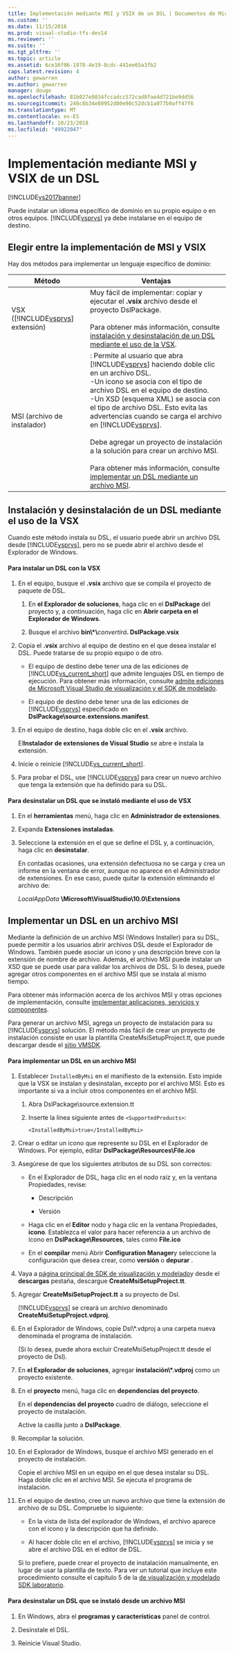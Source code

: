 ```yaml
---
title: Implementación mediante MSI y VSIX de un DSL | Documentos de Microsoft
ms.custom: ''
ms.date: 11/15/2016
ms.prod: visual-studio-tfs-dev14
ms.reviewer: ''
ms.suite: ''
ms.tgt_pltfrm: ''
ms.topic: article
ms.assetid: 6ce16f06-1978-4e19-8cdc-441ee65a3fb2
caps.latest.revision: 4
author: gewarren
ms.author: gewarren
manager: douge
ms.openlocfilehash: 81b027e9834fccadcc572cad8fae4d721be9dd56
ms.sourcegitcommit: 240c8b34e80952d00e90c52dcb1a077b9aff47f6
ms.translationtype: MT
ms.contentlocale: es-ES
ms.lasthandoff: 10/23/2018
ms.locfileid: "49922047"
---
```

# <a name="msi-and-vsix-deployment-of-a-dsl"></a>Implementación mediante MSI y VSIX de un DSL
[!INCLUDE[vs2017banner](../includes/vs2017banner.md)]

Puede instalar un idioma específico de dominio en su propio equipo o en otros equipos. [!INCLUDE[vsprvs](../includes/vsprvs-md.md)] ya debe instalarse en el equipo de destino.  
  
##  <a name="which"></a> Elegir entre la implementación de MSI y VSIX  
 Hay dos métodos para implementar un lenguaje específico de dominio:  
  
|Método|Ventajas|  
|------------|--------------|  
|VSX ([!INCLUDE[vsprvs](../includes/vsprvs-md.md)] extensión)|Muy fácil de implementar: copiar y ejecutar el **.vsix** archivo desde el proyecto DslPackage.<br /><br /> Para obtener más información, consulte [instalación y desinstalación de un DSL mediante el uso de la VSX](#Installing).|  
|MSI (archivo de instalador)|: Permite al usuario que abra [!INCLUDE[vsprvs](../includes/vsprvs-md.md)] haciendo doble clic en un archivo DSL.<br />-Un icono se asocia con el tipo de archivo DSL en el equipo de destino.<br />-Un XSD (esquema XML) se asocia con el tipo de archivo DSL. Esto evita las advertencias cuando se carga el archivo en [!INCLUDE[vsprvs](../includes/vsprvs-md.md)].<br /><br /> Debe agregar un proyecto de instalación a la solución para crear un archivo MSI.<br /><br /> Para obtener más información, consulte [implementar un DSL mediante un archivo MSI](#msi).|  
  
##  <a name="Installing"></a> Instalación y desinstalación de un DSL mediante el uso de la VSX  
 Cuando este método instala su DSL, el usuario puede abrir un archivo DSL desde [!INCLUDE[vsprvs](../includes/vsprvs-md.md)], pero no se puede abrir el archivo desde el Explorador de Windows.  
  
#### <a name="to-install-a-dsl-by-using-the-vsx"></a>Para instalar un DSL con la VSX  
  
1.  En el equipo, busque el **.vsix** archivo que se compila el proyecto de paquete de DSL.  
  
    1.  En **el Explorador de soluciones**, haga clic en el **DslPackage** del proyecto y, a continuación, haga clic en **Abrir carpeta en el Explorador de Windows**.  
  
    2.  Busque el archivo **bin\\\*\\**_convertirá_**. DslPackage.vsix**  
  
2.  Copia el **.vsix** archivo al equipo de destino en el que desea instalar el DSL. Puede tratarse de su propio equipo o de otro.  
  
    -   El equipo de destino debe tener una de las ediciones de [!INCLUDE[vs_current_short](../includes/vs-current-short-md.md)] que admite lenguajes DSL en tiempo de ejecución. Para obtener más información, consulte [admite ediciones de Microsoft Visual Studio de visualización y el SDK de modelado](../modeling/supported-visual-studio-editions-for-visualization-amp-modeling-sdk.md).  
  
    -   El equipo de destino debe tener una de las ediciones de [!INCLUDE[vsprvs](../includes/vsprvs-md.md)] especificado en **DslPackage\source.extensions.manifest**.  
  
3.  En el equipo de destino, haga doble clic en el **.vsix** archivo.  
  
     El**Instalador de extensiones de Visual Studio** se abre e instala la extensión.  
  
4.  Inicie o reinicie [!INCLUDE[vs_current_short](../includes/vs-current-short-md.md)].  
  
5.  Para probar el DSL, use [!INCLUDE[vsprvs](../includes/vsprvs-md.md)] para crear un nuevo archivo que tenga la extensión que ha definido para su DSL.  
  
#### <a name="to-uninstall-a-dsl-that-was-installed-by-using-vsx"></a>Para desinstalar un DSL que se instaló mediante el uso de VSX  
  
1. En el **herramientas** menú, haga clic en **Administrador de extensiones**.  
  
2. Expanda **Extensiones instaladas**.  
  
3. Seleccione la extensión en el que se define el DSL y, a continuación, haga clic en **desinstalar**.  
  
   En contadas ocasiones, una extensión defectuosa no se carga y crea un informe en la ventana de error, aunque no aparece en el Administrador de extensiones. En ese caso, puede quitar la extensión eliminando el archivo de:  
  
   *LocalAppData* **\Microsoft\VisualStudio\10.0\Extensions**  
  
##  <a name="msi"></a> Implementar un DSL en un archivo MSI  
 Mediante la definición de un archivo MSI (Windows Installer) para su DSL, puede permitir a los usuarios abrir archivos DSL desde el Explorador de Windows. También puede asociar un icono y una descripción breve con la extensión de nombre de archivo. Además, el archivo MSI puede instalar un XSD que se puede usar para validar los archivos de DSL. Si lo desea, puede agregar otros componentes en el archivo MSI que se instala al mismo tiempo.  
  
 Para obtener más información acerca de los archivos MSI y otras opciones de implementación, consulte [implementar aplicaciones, servicios y componentes](../deployment/deploying-applications-services-and-components.md).  
  
 Para generar un archivo MSI, agrega un proyecto de instalación para su [!INCLUDE[vsprvs](../includes/vsprvs-md.md)] solución. El método más fácil de crear un proyecto de instalación consiste en usar la plantilla CreateMsiSetupProject.tt, que puede descargar desde el [sitio VMSDK](http://go.microsoft.com/fwlink/?LinkID=186128).  
  
#### <a name="to-deploy-a-dsl-in-an-msi"></a>Para implementar un DSL en un archivo MSI  
  
1. Establecer `InstalledByMsi` en el manifiesto de la extensión. Esto impide que la VSX se instalan y desinstalan, excepto por el archivo MSI. Esto es importante si va a incluir otros componentes en el archivo MSI.  
  
   1.  Abra DslPackage\source.extension.tt  
  
   2.  Inserte la línea siguiente antes de `<SupportedProducts>`:  
  
       ```  
       <InstalledByMsi>true</InstalledByMsi>  
       ```  
  
2. Crear o editar un icono que represente su DSL en el Explorador de Windows. Por ejemplo, editar **DslPackage\Resources\File.ico**  
  
3. Asegúrese de que los siguientes atributos de su DSL son correctos:  
  
   -   En el Explorador de DSL, haga clic en el nodo raíz y, en la ventana Propiedades, revise:  
  
       -   Descripción  
  
       -   Versión  
  
   -   Haga clic en el **Editor** nodo y haga clic en la ventana Propiedades, **icono**. Establezca el valor para hacer referencia a un archivo de icono en **DslPackage\Resources**, tales como **File.ico**  
  
   -   En el **compilar** menú Abrir **Configuration Manager**y seleccione la configuración que desea crear, como **versión** o **depurar** .  
  
4. Vaya a [página principal de SDK de visualización y modelado](http://go.microsoft.com/fwlink/?LinkID=186128)y desde el **descargas** pestaña, descargue **CreateMsiSetupProject.tt**.  
  
5. Agregar **CreateMsiSetupProject.tt** a su proyecto de Dsl.  
  
    [!INCLUDE[vsprvs](../includes/vsprvs-md.md)] se creará un archivo denominado **CreateMsiSetupProject.vdproj**.  
  
6. En el Explorador de Windows, copie Dsl\\\*.vdproj a una carpeta nueva denominada el programa de instalación.  
  
    (Si lo desea, puede ahora excluir CreateMsiSetupProject.tt desde el proyecto de Dsl).  
  
7. En **el Explorador de soluciones**, agregar **instalación\\\*.vdproj** como un proyecto existente.  
  
8. En el **proyecto** menú, haga clic en **dependencias del proyecto**.  
  
    En el **dependencias del proyecto** cuadro de diálogo, seleccione el proyecto de instalación.  
  
    Active la casilla junto a **DslPackage**.  
  
9. Recompilar la solución.  
  
10. En el Explorador de Windows, busque el archivo MSI generado en el proyecto de instalación.  
  
     Copie el archivo MSI en un equipo en el que desea instalar su DSL. Haga doble clic en el archivo MSI. Se ejecuta el programa de instalación.  
  
11. En el equipo de destino, cree un nuevo archivo que tiene la extensión de archivo de su DSL. Compruebe lo siguiente:  
  
    -   En la vista de lista del explorador de Windows, el archivo aparece con el icono y la descripción que ha definido.  
  
    -   Al hacer doble clic en el archivo, [!INCLUDE[vsprvs](../includes/vsprvs-md.md)] se inicia y se abre el archivo DSL en el editor de DSL.  
  
    Si lo prefiere, puede crear el proyecto de instalación manualmente, en lugar de usar la plantilla de texto. Para ver un tutorial que incluye este procedimiento consulte el capítulo 5 de la [de visualización y modelado SDK laboratorio](http://go.microsoft.com/fwlink/?LinkId=208878).  
  
#### <a name="to-uninstall-a-dsl-that-was-installed-from-an-msi"></a>Para desinstalar un DSL que se instaló desde un archivo MSI  
  
1.  En Windows, abra el **programas y características** panel de control.  
  
2.  Desinstale el DSL.  
  
3.  Reinicie Visual Studio.



